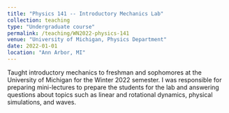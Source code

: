 ```yaml
---
title: "Physics 141 -- Introductory Mechanics Lab"
collection: teaching
type: "Undergraduate course"
permalink: /teaching/WN2022-physics-141
venue: "University of Michigan, Physics Department"
date: 2022-01-01
location: "Ann Arbor, MI"
---
```


Taught introductory mechanics to freshman and sophomores at the University of Michigan for the Winter 2022 semester. I was responsible for preparing mini-lectures to prepare the students for the lab and answering questions about topics such as linear and rotational dynamics, physical simulations, and waves.  


